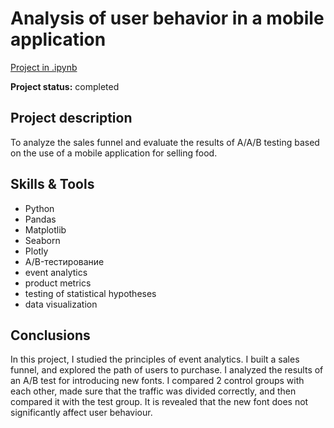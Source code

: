 # Analysis of user behavior in a mobile application

[Project in .ipynb](https://github.com/VladislavZaitsev/Projects/blob/main/User%20behaviour/User%20behaviour.ipynb)

**Project status:** completed

## Project description

To analyze the sales funnel and evaluate the results of A/A/B testing based on the use of a mobile application for selling food.

## Skills & Tools

* Python
* Pandas
* Matplotlib
* Seaborn
* Plotly
* A/B-тестирование
* event analytics
* product metrics
* testing of statistical hypotheses
* data visualization

## Conclusions

In this project, I studied the principles of event analytics. I built a sales funnel, and explored the path of users to purchase. I analyzed the results of an A/B test for introducing new fonts. I compared 2 control groups with each other, made sure that the traffic was divided correctly, and then compared it with the test group. It is revealed that the new font does not significantly affect user behaviour.


